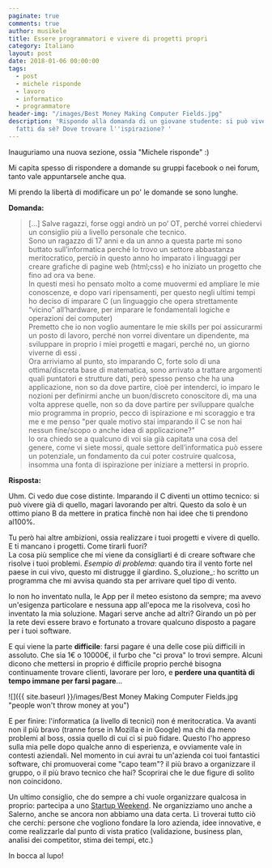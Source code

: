 ```yaml
---
paginate: true
comments: true
author: musikele
title: Essere programmatori e vivere di progetti propri
category: Italiano
layout: post
date: 2018-01-06 00:00:00
tags:
  - post
  - michele risponde
  - lavoro
  - informatico
  - programmatore
header-img: "/images/Best Money Making Computer Fields.jpg"
description: 'Rispondo alla domanda di un giovane studente: si può vivere di programmi
  fatti da sè? Dove trovare l''ispirazione? '
---
```

Inauguriamo una nuova sezione, ossia "Michele risponde" :)

Mi capita spesso di rispondere a domande su gruppi facebook o nei forum, tanto vale appuntarsele anche qua.

Mi prendo la libertà di modificare un po' le domande se sono lunghe.

**Domanda:**

> \[...\] Salve ragazzi, forse oggi andrò un po’ OT, perché vorrei chiedervi un consiglio più a livello personale che tecnico.  
> Sono un ragazzo di 17 anni e da un anno a questa parte mi sono buttato  sull’informatica perché lo trovo un settore abbastanza meritocratico,  perciò in questo anno ho imparato i linguaggi per creare grafiche di  pagine web (html;css) e ho iniziato un progetto che fino ad ora va bene.  
> In questi mesi ho pensato molto a come muovermi ed ampliare le mie  conoscenze, e dopo vari ripensamenti, per questo negli ultimi tempi ho  deciso di imparare C (un linguaggio che opera strettamente “vicino”  all’hardware, per imparare le fondamentali logiche e operazioni dei  computer)  
> Premetto che io non voglio aumentare le mie skills per poi  assicurarmi un posto di lavoro, perché non vorrei diventare un  dipendente, ma sviluppare in proprio i miei progetti e magari, perché  no, un giorno viverne di essi .  
> Ora arriviamo al punto, sto  imparando C, forte solo di una ottima/discreta base di matematica, sono arrivato a trattare argomenti quali puntatori e strutture dati, però spesso penso che ha una applicazione, non so da dove partire, cioè per intenderci, io imparo le nozioni per definirmi anche un buon/discreto conoscitore di, ma una volta apprese quelle, non so da dove partire per sviluppare qualche mio programma in proprio, pecco di ispirazione e mi scoraggio e tra me e me penso "per quale motivo stai imparando il C se non  hai nessun fine/scopo o anche idea di applicazione?"  
> Io ora chiedo se a qualcuno di voi sia già capitata una cosa del genere, come vi siete mossi, quale settore dell’informatica può essere un potenziale, un  fondamento da cui poter costruire qualcosa, insomma una fonta di  ispirazione per iniziare a mettersi in proprio.

**Risposta:**

Uhm.  Ci vedo due cose distinte. Imparando il C diventi un ottimo tecnico: si può vivere già di quello, magari lavorando per altri. Questo da solo è un ottimo piano B da mettere in pratica finchè non hai idee che ti prendono al100%. 

Tu però hai altre ambizioni, ossia realizzare i tuoi progetti e vivere di quello. E ti mancano i progetti. Come tirarli fuori?  
La  cosa più semplice che mi viene da consigliarti é di creare software che risolve i tuoi problemi. _Esempio di problema_: quando tira il vento forte nel paese in cui  vivo, questo mi distrugge il giardino. S_oluzione_: ho  scritto un programma che mi avvisa quando sta per arrivare quel tipo di  vento.

Io non ho inventato nulla, le App per  il meteo esistono da sempre; ma avevo un'esigenza particolare e nessuna app all'epoca me la risolveva, così ho inventato la mia soluzione. Magari serve anche ad altri? Girando un pò per la rete devi essere bravo e fortunato a trovare qualcuno disposto a pagare per i tuoi software.

E  qui viene la parte **difficile**: farsi pagare é una delle cose più difficili in assoluto. Che sia 1€ o 10000€, il furbo che "ci prova" lo  trovi sempre. Alcuni dicono che mettersi in proprio é difficile proprio  perché bisogna continuamente trovare clienti, lavorare per loro, e  **perdere una quantità di tempo immane per farsi pagare**...

![]({{ site.baseurl }}/images/Best Money Making Computer Fields.jpg "people won't throw money at you")

E  per finire: l'informatica (a livello di tecnici) non é meritocratica. Va avanti non il più bravo (tranne forse in Mozilla e in Google) ma chi da meno problemi al boss, ossia quello di cui ci si può fidare. Questo l'ho appreso sulla mia pelle dopo qualche anno di esperienza, e ovviamente vale in contesti aziendali. Nel momento in cui avrai tu un'azienda coi tuoi fantastici software, chi promuoverai come "capo team"? il più bravo a organizzare il gruppo, o il più bravo tecnico che hai? Scoprirai che le due figure di solito non coincidono.

Un ultimo consiglio, che do sempre a chi vuole organizzare qualcosa in proprio: partecipa a uno [Startup Weekend](https://www.google.it/search?q=startup+weekend+italia&ie=utf-8&oe=utf-8&client=firefox-b-ab&gfe_rd=cr&dcr=0&ei=1FBRWoqRCqHBXvOUqYgG). Ne organizziamo uno anche a Salerno, anche se ancora non abbiamo una data certa. Lì troverai tutto ciò che cerchi: persone che vogliono fondare la loro azienda, idee innovative, e come realizzarle dal punto di vista pratico (validazione, business plan, analisi dei competitor, stima dei tempi, etc.)

In bocca al lupo!